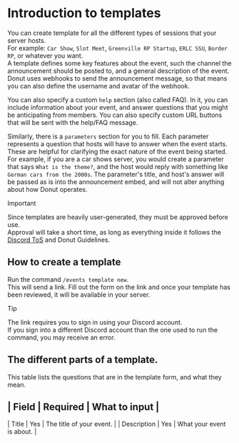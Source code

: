 # Introduction to templates

You can create template for all the different types of sessions that your server hosts.\
For example: `Car Show`, `Slot Meet`, `Greenville RP Startup`, `ERLC SSU`, `Border RP`, or whatever you want. \
A template defines some key features about the event, such the channel the announcement should be posted to, and a general description of the event. Donut uses webhooks to send the announcement message, so that means you can also define the username and avatar of the webhook.

You can also specify a custom `help` section (also called FAQ). In it, you can include information about your event, and answer questions that you might be anticipating from members. You can also specify custom URL buttons that will be sent with the help/FAQ message. 

Similarly, there is a `parameters` section for you to fill. Each parameter represents a question that hosts will have to answer when the event starts. These are helpful for clarifying the exact nature of the event being started. For example, if you are a car shows server, you would create a parameter that says `What is the theme?`, and the host would reply with something like `German cars from the 2000s`. The parameter's title, and host's answer will be passed as is into the announcement embed, and will not alter anything about how Donut operates.

> [!IMPORTANT]
> Since templates are heavily user-generated, they must be approved before use. \
> Approval will take a short time, as long as everything inside it follows the [Discord ToS](https://discord.com/archive) and Donut Guidelines.

## How to create a template

Run the command `/events template new`. \
This will send a link. Fill out the form on the link and once your template has been reviewed, it will be available in your server.

> [!TIP]
> The link requires you to sign in using your Discord account. \
> If you sign into a different Discord account than the one used to run the command, you may receive an error.

## The different parts of a template.

This table lists the questions that are in the template form, and what they mean.

| Field | Required | What to input |
---
| Title | Yes | The title of your event. |
| Description | Yes | What your event is about. |
